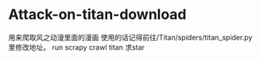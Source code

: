 # Attack-on-titan-download
用来爬取风之动漫里面的漫画
使用的话记得前往/Titan/spiders/titan_spider.py里修改地址。
run scrapy crawl titan 
求star
